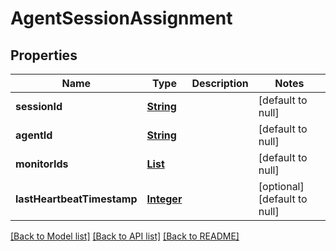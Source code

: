 # AgentSessionAssignment
## Properties

Name | Type | Description | Notes
------------ | ------------- | ------------- | -------------
**sessionId** | [**String**](string.md) |  | [default to null]
**agentId** | [**String**](string.md) |  | [default to null]
**monitorIds** | [**List**](string.md) |  | [default to null]
**lastHeartbeatTimestamp** | [**Integer**](integer.md) |  | [optional] [default to null]

[[Back to Model list]](../README.md#documentation-for-models) [[Back to API list]](../README.md#documentation-for-api-endpoints) [[Back to README]](../README.md)

